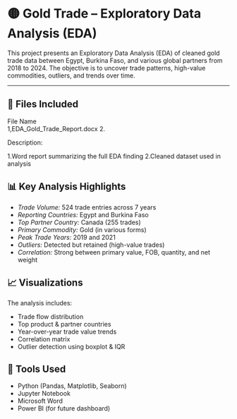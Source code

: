 # 🟡 Gold Trade – Exploratory Data Analysis (EDA)

This project presents an Exploratory Data Analysis (EDA) of cleaned gold trade data between Egypt, Burkina Faso, and various global partners from 2018 to 2024. The objective is to uncover trade patterns, high-value commodities, outliers, and trends over time.

---

## 📁 Files Included

 File Name                    
1,EDA_Gold_Trade_Report.docx 
2.

 Description:

1.Word report summarizing the full EDA finding
2.Cleaned dataset used in analysis 
       
   


## 📊 Key Analysis Highlights

- *Trade Volume:* 524 trade entries across 7 years
- *Reporting Countries:* Egypt and Burkina Faso
- *Top Partner Country:* Canada (255 trades)
- *Primary Commodity:* Gold (in various forms)
- *Peak Trade Years:* 2019 and 2021
- *Outliers:* Detected but retained (high-value trades)
- *Correlation:* Strong between primary value, FOB, quantity, and net weight



## 📈 Visualizations

The analysis includes:
- Trade flow distribution
- Top product & partner countries
- Year-over-year trade value trends
- Correlation matrix
- Outlier detection using boxplot & IQR



## 🧪 Tools Used

- Python (Pandas, Matplotlib, Seaborn)
- Jupyter Notebook
- Microsoft Word
- Power BI (for future dashboard)

